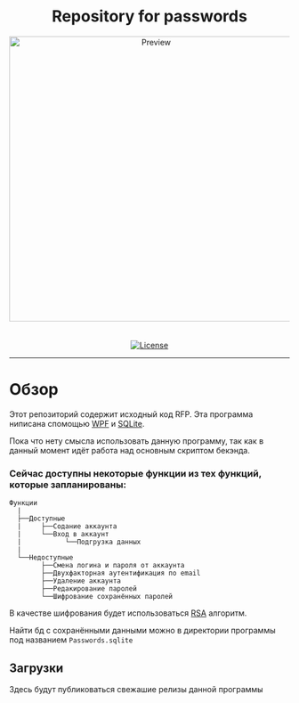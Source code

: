 <h1 align="center">Repository for passwords</h1>

<p align="center">
  <img alt="Preview" width="512" alt="Hero image" src="https://github.com/Josty-Qweenq/Rerository-for-passwords/blob/windows/images for readme.md/icon.png"/>
  <br/>
  
  <br/>
  <br/>
  <a href="https://github.com/Josty-Qweenq/Rerository-for-passwords/blob/windows/LICENSE.txt" target="_blank">
    <img src="https://github.com/Josty-Qweenq/Rerository-for-passwords/blob/windows/images for readme.md/License.png" alt="License"/>
  </a>
</p>

---

# Обзор

Этот репозиторий содержит исходный код RFP. Эта программа ниписана спомощью [WPF](https://docs.microsoft.com/ru-ru/visualstudio/designers/getting-started-with-wpf?view=vs-2019) и [SQLite](https://www.sqlite.org/).

Пока что нету смысла использовать данную программу, так как в данный момент идёт работа над основным скриптом бекэнда.
### Сейчас доступны некоторые функции из тех функций, которые запланированы:
```
Функции
  |
  ├──Доступные
  |     ├──Содание аккаунта
  |     └──Вход в аккаунт
  |           └──Подгрузка данных
  |
  └──Недоступные
        ├──Смена логина и пароля от аккаунта
        ├──Двухфакторная аутентификация по email
        ├──Удаление аккаунта
        ├──Редакирование паролей
        └──Шифрование сохранённых паролей
```
В качестве шифрования будет использоваться [RSA](https://ru.wikipedia.org/wiki/RSA) алгоритм.

Найти бд с сохранёнными данными можно в директории программы под названием `Passwords.sqlite`

## Загрузки

Здесь будут публиковаться свежашие релизы данной программы

<!-- | [Windows](https://github.com/Josty-Qweenq/Rerository-for-passwords/releases/latest/download/FILE-NAME)  |
| ------------- | -->
